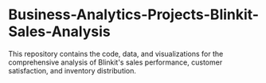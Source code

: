 # Business-Analytics-Projects-Blinkit-Sales-Analysis
 This repository contains the code, data, and visualizations for the comprehensive analysis of Blinkit's sales performance, customer satisfaction, and inventory distribution.

